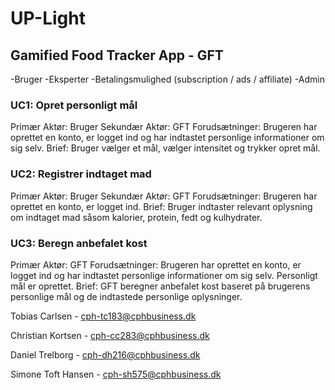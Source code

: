# UP-Light

## Gamified Food Tracker App - GFT
-Bruger
-Eksperter
-Betalingsmulighed (subscription / ads / affiliate)
-Admin


### UC1: Opret personligt mål
Primær Aktør: Bruger
Sekundær Aktør: GFT
Forudsætninger: Brugeren har oprettet en konto, er logget ind og har indtastet personlige informationer om sig selv.
Brief: Bruger vælger et mål, vælger intensitet og trykker opret mål.

### UC2: Registrer indtaget mad
Primær Aktør: Bruger
Sekundær Aktør: GFT
Forudsætninger: Brugeren har oprettet en konto, er logget ind.
Brief: Bruger indtaster relevant oplysning om indtaget mad såsom kalorier, protein, fedt og kulhydrater.

### UC3: Beregn anbefalet kost
Primær Aktør: GFT
Forudsætninger: Brugeren har oprettet en konto, er logget ind og har indtastet personlige informationer om sig selv. Personligt mål er oprettet.
Brief: GFT beregner anbefalet kost baseret på brugerens personlige mål og de indtastede personlige oplysninger.



Tobias Carlsen - cph-tc183@cphbusiness.dk

Christian Kortsen - cph-cc283@cphbusiness.dk

Daniel Trelborg - cph-dh216@cphbusiness.dk

Simone Toft Hansen - cph-sh575@cphbusiness.dk
